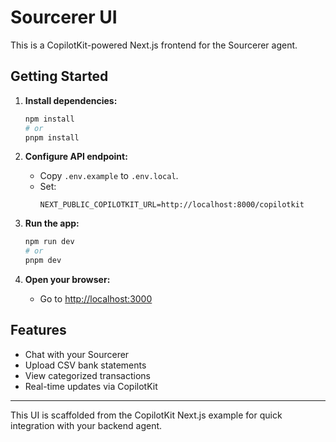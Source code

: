 # Sourcerer UI

This is a CopilotKit-powered Next.js frontend for the Sourcerer agent.

## Getting Started

1. **Install dependencies:**
   ```sh
   npm install
   # or
   pnpm install
   ```

2. **Configure API endpoint:**
   - Copy `.env.example` to `.env.local`.
   - Set:
     ```
     NEXT_PUBLIC_COPILOTKIT_URL=http://localhost:8000/copilotkit
     ```

3. **Run the app:**
   ```sh
   npm run dev
   # or
   pnpm dev
   ```

4. **Open your browser:**
   - Go to [http://localhost:3000](http://localhost:3000)

## Features
- Chat with your Sourcerer
- Upload CSV bank statements
- View categorized transactions
- Real-time updates via CopilotKit

---

This UI is scaffolded from the CopilotKit Next.js example for quick integration with your backend agent.
